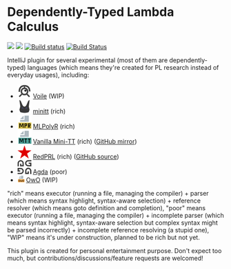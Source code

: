 # Dependently-Typed Lambda Calculus

[![][d-svg]][jb-url]
[![][v-svg]][jb-url]
[![Build status][av-svg]][av-url]
[![Build Status][tv-svg]][tv-url]

IntelliJ plugin for several experimental (most of them are dependently-typed)
languages (which means they're created for PL research instead of everyday
usages), including:

+ ![](./res/icons/voile/voile.svg)
  [Voile] (WIP)
+ ![](./res/icons/minitt/minitt.svg)
  [minitt] (rich)
+ ![](./res/icons/mlpr/mlpr_file.svg)
  [MLPolyR] (rich)
+ ![](./res/icons/mtt/mtt_file.svg)
  [Vanilla Mini-TT][Mini-TT] (rich) ([GitHub mirror][acore-mirror])
+ ![](./res/icons/redprl/redprl.svg)
  [RedPRL] (rich) ([GitHub source][RedPRL-gh])
+ ![](./res/icons/agda/agda.svg)
  [Agda] (poor)
+ ![](./res/icons/owo_file.png)
  [OwO] (WIP)

"rich" means executor (running a file, managing the compiler) \+
parser (which means syntax highlight, syntax-aware selection) \+
reference resolver (which means goto definition and completion),
"poor" means executor (running a file, managing the compiler) \+
incomplete parser (which means syntax highlight, syntax-aware selection
but complex syntax might be parsed incorrectly) \+
incomplete reference resolving (a stupid one),
"WIP" means it's under construction, planned to be rich but not yet.

This plugin is created for personal entertainment purpose.
Don't expect too much, but contributions/discussions/feature requests
are welcomed!

 [MLPolyR]: https://github.com/owo-lang/MLPolyR
 [minitt]: https://github.com/owo-lang/minitt-rs
 [Mini-TT]: http://www.cse.chalmers.se/research/group/logic/Mini-TT/
 [acore-mirror]: https://github.com/owo-lang/Mini-TT
 [Voile]: https://github.com/owo-lang/voile-rs
 [OwO]: https://github.com/owo-lang/OwO
 [Agda]: https://wiki.portal.chalmers.se/agda/pmwiki.php
 [RedPRL]: http://www.redprl.org
 [RedPRL-gh]: https://github.com/RedPRL/sml-redprl
 [d-svg]: https://img.shields.io/jetbrains/plugin/d/12176.svg
 [v-svg]: https://img.shields.io/jetbrains/plugin/v/12176.svg
 [jb-url]: https://plugins.jetbrains.com/plugin/12176
 [av-url]: https://ci.appveyor.com/project/ice1000/intellij-owo/branch/master
 [av-svg]: https://ci.appveyor.com/api/projects/status/2t8f42ojh17cim4j/branch/master?svg=true
 [tv-url]: https://travis-ci.org/owo-lang/intellij-dtlc
 [tv-svg]: https://travis-ci.org/owo-lang/intellij-dtlc.svg?branch=master
